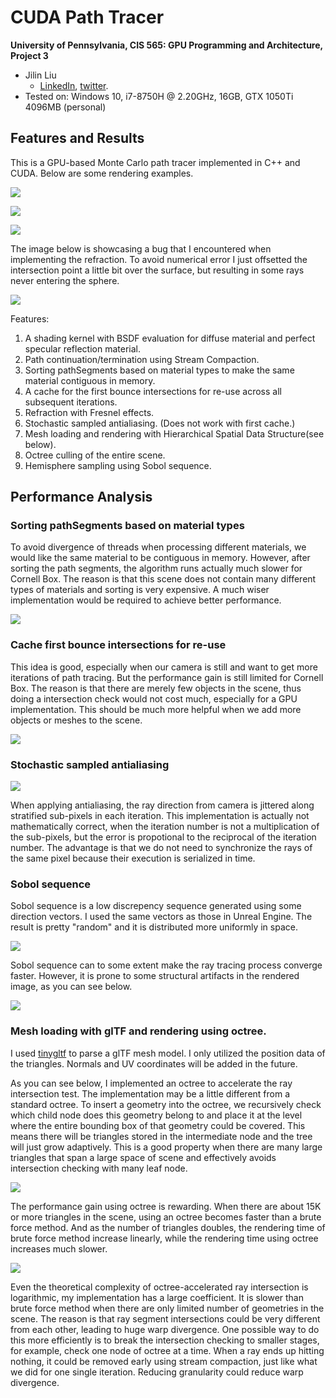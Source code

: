 CUDA Path Tracer
================

**University of Pennsylvania, CIS 565: GPU Programming and Architecture, Project 3**

* Jilin Liu
  * [LinkedIn](https://www.linkedin.com/in/jilin-liu-61b273192/), [twitter](https://twitter.com/Jilin18043110).
* Tested on: Windows 10, i7-8750H @ 2.20GHz, 16GB, GTX 1050Ti 4096MB (personal)

## Features and Results

This is a GPU-based Monte Carlo path tracer implemented in C++ and CUDA. Below are some rendering examples.

![](./img/halloween.png)

![](./img/demo1.gif)

![](./img/glass.png)

The image below is showcasing a bug that I encountered when implementing the refraction. To avoid numerical error I just offsetted the intersection point a little bit over the surface, but resulting in some rays never entering the sphere.

![](./img/Sophon.png)

Features:
1. A shading kernel with BSDF evaluation for diffuse material and perfect specular reflection material.
2. Path continuation/termination using Stream Compaction.
3. Sorting pathSegments based on material types to make the same material contiguous in memory. 
4. A cache for the first bounce intersections for re-use across all subsequent iterations.
5. Refraction with Fresnel effects.
6. Stochastic sampled antialiasing. (Does not work with first cache.)
7. Mesh loading and rendering with Hierarchical Spatial Data Structure(see below).
8. Octree culling of the entire scene.
9. Hemisphere sampling using Sobol sequence.

## Performance Analysis

### Sorting pathSegments based on material types

To avoid divergence of threads when processing different materials, we would like the same material to be contiguous in memory. However, after sorting the path segments, the algorithm runs actually much slower for Cornell Box. The reason is that this scene does not contain many different types of materials and sorting is very expensive. A much wiser implementation would be required to achieve better performance.

![](./img/materialSort.JPG)

### Cache first bounce intersections for re-use

This idea is good, especially when our camera is still and want to get more iterations of path tracing. But the performance gain is still limited for Cornell Box. The reason is that there are merely few objects in the scene, thus doing a intersection check would not cost much, especially for a GPU implementation. This should be much more helpful when we add more objects or meshes to the scene.

![](./img/cacheFirst.JPG)

### Stochastic sampled antialiasing

![](./img/antialiasing.png)

When applying antialiasing, the ray direction from camera is jittered along stratified sub-pixels in each iteration. This implementation is actually not mathematically correct, when the iteration number is not a multiplication of the sub-pixels, but the error is propotional to the reciprocal of the iteration number. The advantage is that we do not need to synchronize the rays of the same pixel because their execution is serialized in time.

### Sobol sequence

Sobol sequence is a low discrepency sequence generated using some direction vectors. I used the same vectors as those in Unreal Engine. The result is pretty "random" and it is distributed more uniformly in space.

![](./img/sobolSamples.png)

Sobol sequence can to some extent make the ray tracing process converge faster. However, it is prone to some structural artifacts in the rendered image, as you can see below.

![](./img/SobolSequence.png)

### Mesh loading with glTF and rendering using octree.

I used [tinygltf](https://github.com/syoyo/tinygltf/) to parse a glTF mesh model. I only utilized the position data of the triangles. Normals and UV coordinates will be added in the future.

As you can see below, I implemented an octree to accelerate the ray intersection test. The implementation may be a little different from a standard octree. To insert a geometry into the octree, we recursively check which child node does this geometry belong to and place it at the level where the entire bounding box of that geometry could be covered. This means there will be triangles stored in the intermediate node and the tree will just grow adaptively. This is a good property when there are many large triangles that span a large space of scene and effectively avoids intersection checking with many leaf node.

![](./img/octree1.png)

The performance gain using octree is rewarding. When there are about 15K or more triangles in the scene, using an octree becomes faster than a brute force method. And as the number of triangles doubles, the rendering time of brute force method increase linearly, while the rendering time using octree increases much slower.

![](./img/octree2.png)

Even the theoretical complexity of octree-accelerated ray intersection is logarithmic, my implementation has a large coefficient. It is slower than brute force method when there are only limited number of geometries in the scene. The reason is that ray segment intersections could be very different from each other, leading to huge warp divergence. One possible way to do this more efficiently is to break the intersection checking to smaller stages, for example, check one node of octree at a time. When a ray ends up hitting nothing, it could be removed early using stream compaction, just like what we did for one single iteration. Reducing granularity could reduce warp divergence.
